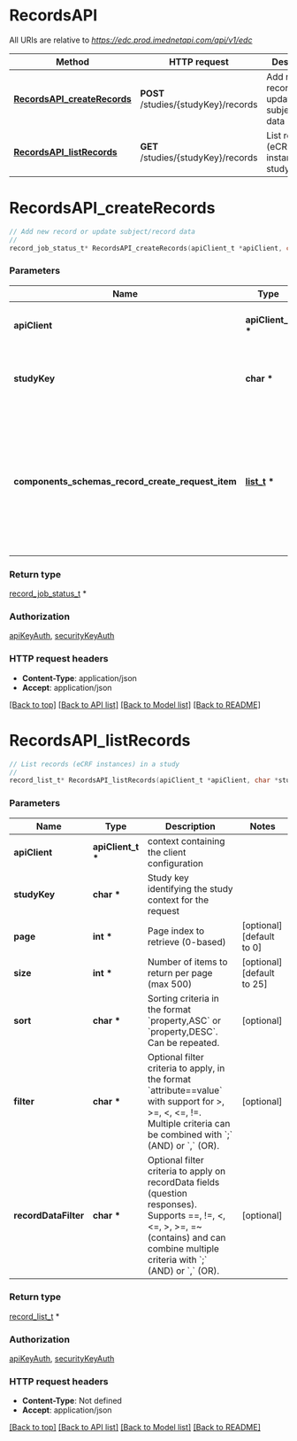 # RecordsAPI

All URIs are relative to *https://edc.prod.imednetapi.com/api/v1/edc*

Method | HTTP request | Description
------------- | ------------- | -------------
[**RecordsAPI_createRecords**](RecordsAPI.md#RecordsAPI_createRecords) | **POST** /studies/{studyKey}/records | Add new record or update subject/record data
[**RecordsAPI_listRecords**](RecordsAPI.md#RecordsAPI_listRecords) | **GET** /studies/{studyKey}/records | List records (eCRF instances) in a study


# **RecordsAPI_createRecords**
```c
// Add new record or update subject/record data
//
record_job_status_t* RecordsAPI_createRecords(apiClient_t *apiClient, char *studyKey, list_t *components_schemas_record_create_request_item);
```

### Parameters
Name | Type | Description  | Notes
------------- | ------------- | ------------- | -------------
**apiClient** | **apiClient_t \*** | context containing the client configuration |
**studyKey** | **char \*** | Study key identifying the study context for the request | 
**components_schemas_record_create_request_item** | **[list_t](components_schemas_record_create_request_item.md) \*** | An array of record objects defining the operation to perform (subject registration, record creation, or scheduled record update). | 

### Return type

[record_job_status_t](record_job_status.md) *


### Authorization

[apiKeyAuth](../README.md#apiKeyAuth), [securityKeyAuth](../README.md#securityKeyAuth)

### HTTP request headers

 - **Content-Type**: application/json
 - **Accept**: application/json

[[Back to top]](#) [[Back to API list]](../README.md#documentation-for-api-endpoints) [[Back to Model list]](../README.md#documentation-for-models) [[Back to README]](../README.md)

# **RecordsAPI_listRecords**
```c
// List records (eCRF instances) in a study
//
record_list_t* RecordsAPI_listRecords(apiClient_t *apiClient, char *studyKey, int *page, int *size, char *sort, char *filter, char *recordDataFilter);
```

### Parameters
Name | Type | Description  | Notes
------------- | ------------- | ------------- | -------------
**apiClient** | **apiClient_t \*** | context containing the client configuration |
**studyKey** | **char \*** | Study key identifying the study context for the request | 
**page** | **int \*** | Page index to retrieve (0-based) | [optional] [default to 0]
**size** | **int \*** | Number of items to return per page (max 500) | [optional] [default to 25]
**sort** | **char \*** | Sorting criteria in the format &#x60;property,ASC&#x60; or &#x60;property,DESC&#x60;. Can be repeated. | [optional] 
**filter** | **char \*** | Optional filter criteria to apply, in the format &#x60;attribute&#x3D;&#x3D;value&#x60; with support for &gt;, &gt;&#x3D;, &lt;, &lt;&#x3D;, !&#x3D;. Multiple criteria can be combined with &#x60;;&#x60; (AND) or &#x60;,&#x60; (OR). | [optional] 
**recordDataFilter** | **char \*** | Optional filter criteria to apply on recordData fields (question responses). Supports &#x3D;&#x3D;, !&#x3D;, &lt;, &lt;&#x3D;, &gt;, &gt;&#x3D;, &#x3D;~ (contains) and can combine multiple criteria with &#x60;;&#x60; (AND) or &#x60;,&#x60; (OR). | [optional] 

### Return type

[record_list_t](record_list.md) *


### Authorization

[apiKeyAuth](../README.md#apiKeyAuth), [securityKeyAuth](../README.md#securityKeyAuth)

### HTTP request headers

 - **Content-Type**: Not defined
 - **Accept**: application/json

[[Back to top]](#) [[Back to API list]](../README.md#documentation-for-api-endpoints) [[Back to Model list]](../README.md#documentation-for-models) [[Back to README]](../README.md)

